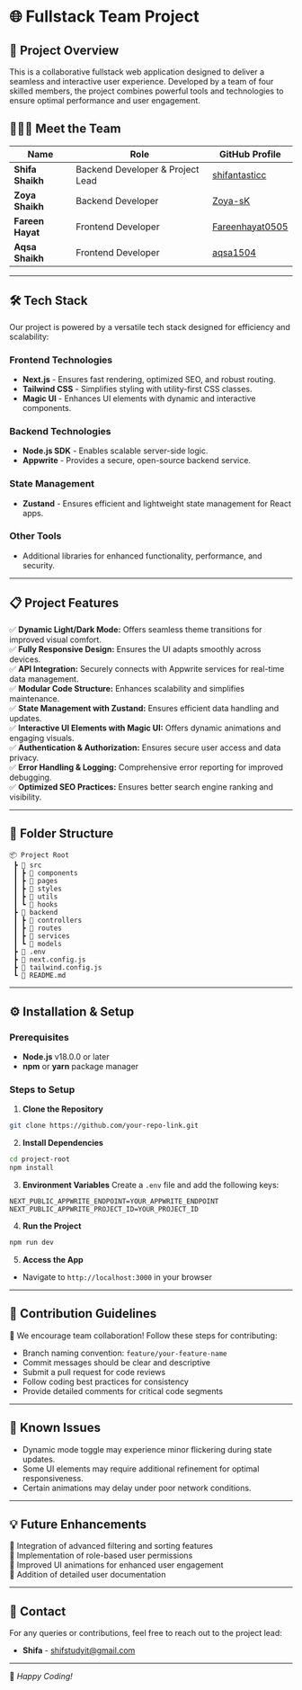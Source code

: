 # 🌐 Fullstack Team Project

## 🚀 Project Overview
This is a collaborative fullstack web application designed to deliver a seamless and interactive user experience. Developed by a team of four skilled members, the project combines powerful tools and technologies to ensure optimal performance and user engagement.

## 🧑‍🤝‍🧑 Meet the Team
| Name   | Role                  | GitHub Profile |
|--------|-----------------------|-----------------|
| **Shifa Shaikh**  | Backend Developer & Project Lead | [shifantasticc](https://github.com/shifantasticc) |
| **Zoya Shaikh**   | Backend Developer              | [Zoya-sK](https://github.com/Zoya-sK) |
| **Fareen Hayat** | Frontend Developer             | [Fareenhayat0505](https://github.com/Fareenhayat0505) |
| **Aqsa Shaikh**   | Frontend Developer             | [aqsa1504](https://github.com/aqsa1504) |

---

## 🛠️ Tech Stack
Our project is powered by a versatile tech stack designed for efficiency and scalability:

### **Frontend Technologies**
- **Next.js** - Ensures fast rendering, optimized SEO, and robust routing.
- **Tailwind CSS** - Simplifies styling with utility-first CSS classes.
- **Magic UI** - Enhances UI elements with dynamic and interactive components.

### **Backend Technologies**
- **Node.js SDK** - Enables scalable server-side logic.
- **Appwrite** - Provides a secure, open-source backend service.

### **State Management**
- **Zustand** - Ensures efficient and lightweight state management for React apps.

### **Other Tools**
- Additional libraries for enhanced functionality, performance, and security.

---

## 📋 Project Features
✅ **Dynamic Light/Dark Mode:** Offers seamless theme transitions for improved visual comfort.  
✅ **Fully Responsive Design:** Ensures the UI adapts smoothly across devices.  
✅ **API Integration:** Securely connects with Appwrite services for real-time data management.  
✅ **Modular Code Structure:** Enhances scalability and simplifies maintenance.  
✅ **State Management with Zustand:** Ensures efficient data handling and updates.  
✅ **Interactive UI Elements with Magic UI:** Offers dynamic animations and engaging visuals.  
✅ **Authentication & Authorization:** Ensures secure user access and data privacy.  
✅ **Error Handling & Logging:** Comprehensive error reporting for improved debugging.  
✅ **Optimized SEO Practices:** Ensures better search engine ranking and visibility.  

---

## 📂 Folder Structure
```
📦 Project Root
 ┣ 📂 src
 ┃ ┣ 📂 components
 ┃ ┣ 📂 pages
 ┃ ┣ 📂 styles
 ┃ ┣ 📂 utils
 ┃ ┗ 📂 hooks
 ┣ 📂 backend
 ┃ ┣ 📂 controllers
 ┃ ┣ 📂 routes
 ┃ ┣ 📂 services
 ┃ ┗ 📂 models
 ┣ 📄 .env
 ┣ 📄 next.config.js
 ┣ 📄 tailwind.config.js
 ┗ 📄 README.md
```
---

## ⚙️ Installation & Setup
### **Prerequisites**
- **Node.js** v18.0.0 or later
- **npm** or **yarn** package manager

### **Steps to Setup**
1. **Clone the Repository**
```bash
git clone https://github.com/your-repo-link.git
```

2. **Install Dependencies**
```bash
cd project-root
npm install
```

3. **Environment Variables**
Create a `.env` file and add the following keys:
```
NEXT_PUBLIC_APPWRITE_ENDPOINT=YOUR_APPWRITE_ENDPOINT
NEXT_PUBLIC_APPWRITE_PROJECT_ID=YOUR_PROJECT_ID
```

4. **Run the Project**
```bash
npm run dev
```

5. **Access the App**
- Navigate to `http://localhost:3000` in your browser

---

## 🌟 Contribution Guidelines
👥 We encourage team collaboration! Follow these steps for contributing:
- Branch naming convention: `feature/your-feature-name`
- Commit messages should be clear and descriptive
- Submit a pull request for code reviews
- Follow coding best practices for consistency
- Provide detailed comments for critical code segments

---

## 🐞 Known Issues
- Dynamic mode toggle may experience minor flickering during state updates.
- Some UI elements may require additional refinement for optimal responsiveness.
- Certain animations may delay under poor network conditions.

---

## 💡 Future Enhancements
🔹 Integration of advanced filtering and sorting features  
🔹 Implementation of role-based user permissions  
🔹 Improved UI animations for enhanced user engagement  
🔹 Addition of detailed user documentation  

---

## 📧 Contact
For any queries or contributions, feel free to reach out to the project lead:
- **Shifa** - [shifstudyit@gmail.com](mailto:shifstudyit@gmail.com)

---

🎯 *Happy Coding!*
